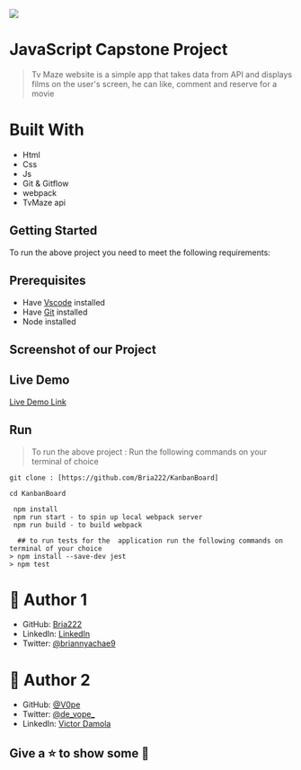 ![](https://img.shields.io/badge/Microverse-blueviolet)
#  JavaScript Capstone Project
> Tv Maze website is a simple app that takes data from API and displays films on the user's screen, he can like, comment and reserve for a movie

# Built With

- Html
- Css
- Js
- Git & Gitflow
- webpack
- TvMaze api 



## Getting Started
To run the above project you need to meet the following requirements:


## Prerequisites
- Have [Vscode](https://code.visualstudio.com/) installed 
- Have [Git](https://git-scm.com/) installed
- Node installed

## Screenshot of our Project

## Live Demo 

[Live Demo Link](https://www.loom.com/share/33ad4475aded44c9b2685cadff42ff24)

## Run
> To run the above project :
> Run the following commands on your terminal of choice

```
git clone : [https://github.com/Bria222/KanbanBoard]

cd KanbanBoard

 npm install
 npm run start - to spin up local webpack server
 npm run build - to build webpack
```
```
  ## to run tests for the  application run the following commands on terminal of your choice
> npm install --save-dev jest
> npm test
```

# 🤵 Author 1
- GitHub: [Bria222](https://github.com/Bria222)
- LinkedIn: [LinkedIn](www.linkedin.com/in/brian-nyachae-b99492232)
- Twitter: [@briannyachae9](https://twitter.com/briannyachae9)
#  🤵 Author 2
- GitHub: [@V0pe](https://github.com/V0pe)
- Twitter: [@de_vope_](https://twitter.com/de_vope)
- LinkedIn: [Victor Damola](https://linkedin.com/in/victor-damola-aderibigbe-27931ab0)
  
##  Give a ⭐ to show some 🤟
